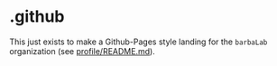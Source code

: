# .github #
This just exists to make a Github-Pages style landing for the `barbaLab` organization (see [profile/README.md](profile/README.md)). 
